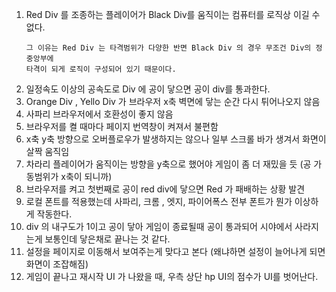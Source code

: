 1. Red Div 를 조종하는 플레이어가 Black Div를 움직이는 컴퓨터를 로직상 이길 수 없다.
    ```
   그 이유는 Red Div 는 타격범위가 다양한 반면 Black Div 의 경우 무조건 Div의 정중앙부에           
   타격이 되게 로직이 구성되어 있기 때문이다.
   ``` 
2. 일정속도 이상의 공속도로 Div 에 공이 닿으면 공이 div를 통과한다.   
3. Orange Div , Yello Div 가 브라우저 x축 벽면에 닿는 순간 다시 튀어나오지 않음   
4. 사파리 브라우저에서 호환성이 좋지 않음   
5. 브라우저를 켤 때마다 페이지 번역창이 켜져서 불편함   
6. x축 y축 방향으로 오버플로우가 발생하지는 않으나 일부 스크롤 바가 생겨서 화면이 살짝 움직임   
7. 차라리 플레이어가 움직이는 방향을 y축으로 했어야 게임이 좀 더 재밌을 듯 (공 가동범위가 x축이 되니까)
8. 브라우저를 켜고 첫번째로 공이 red div에 닿으면 Red 가 패배하는 상황 발견   
9. 로컬 폰트를 적용했는데 사파리, 크롬 , 엣지, 파이어폭스 전부 폰트가 뭔가 이상하게 작동한다.   
10. div 의 내구도가 1이고 공이 닿아 게임이 종료될때 공이 통과되어 시야에서 사라지는게 보통인데 닿은채로 끝나는 것 같다.
11. 설정을 페이지로 이동해서 보여주는게 맞다고 본다 (왜냐하면 설정이 늘어나게 되면 화면이 조잡해짐)
12. 게임이 끝나고 재시작 UI 가 나왔을 때, 우측 상단 hp UI의 점수가 UI를 벗어난다.